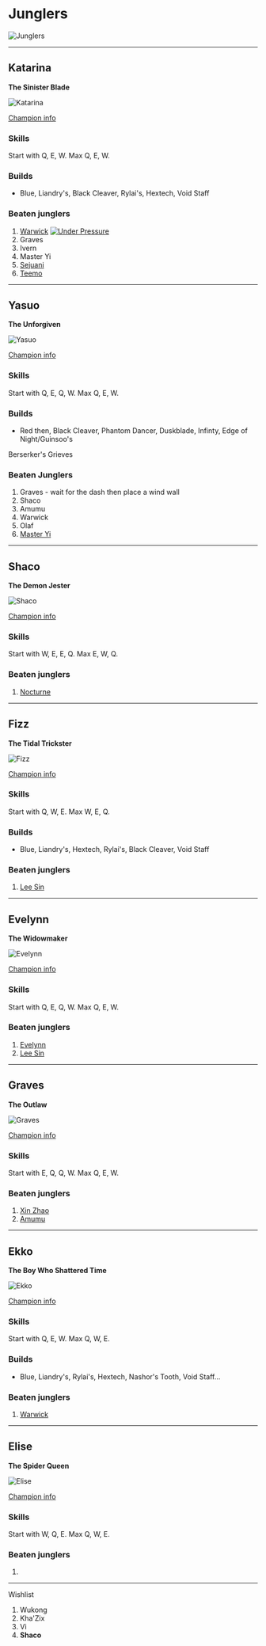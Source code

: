 # Junglers

![Junglers](junglers-logo.png)
___

## Katarina

__The Sinister Blade__

![Katarina](http://ddragon.leagueoflegends.com/cdn/6.24.1/img/champion/Katarina.png)

[Champion info](http://gameinfo.euw.leagueoflegends.com/en/game-info/champions/katarina/)

### Skills

Start with Q, E, W. Max Q, E, W.

### Builds

  * Blue, Liandry's, Black Cleaver, Rylai's, Hextech, Void Staff

### Beaten junglers

  1. [Warwick](http://matchhistory.euw.leagueoflegends.com/en/#match-details/EUW1/3153345248/210003304?tab=overview)
  [![Under Pressure](http://img.youtube.com/vi/uLFLpVuHiJ8/0.jpg)](https://www.youtube.com/watch?v=uLFLpVuHiJ8)
  2. Graves
  3. Ivern
  4. Master Yi
  5. [Sejuani](http://matchhistory.euw.leagueoflegends.com/en/#match-details/EUW1/3151909775/210003304)
  6. [Teemo](http://matchhistory.euw.leagueoflegends.com/en/#match-details/EUW1/3153704454/210003304?tab=overview)

---

## Yasuo

__The Unforgiven__

![Yasuo](http://ddragon.leagueoflegends.com/cdn/6.24.1/img/champion/Yasuo.png)

[Champion info](http://gameinfo.euw.leagueoflegends.com/en/game-info/champions/yasuo/)

### Skills

Start with Q, E, Q, W. Max Q, E, W.

### Builds

  * Red then, Black Cleaver, Phantom Dancer, Duskblade, Infinty, Edge of Night/Guinsoo's

  Berserker's Grieves

### Beaten Junglers

  1. Graves - wait for the dash then place a wind wall
  2. Shaco
  3. Amumu
  4. Warwick
  5. Olaf
  6. [Master Yi](http://matchhistory.euw.leagueoflegends.com/en/#match-details/EUW1/3149031098/210003304?tab=overview)

---

## Shaco

__The Demon Jester__

![Shaco](http://ddragon.leagueoflegends.com/cdn/6.24.1/img/champion/Shaco.png)

[Champion info](http://gameinfo.euw.leagueoflegends.com/en/game-info/champions/shaco/)

### Skills

Start with W, E, E, Q. Max E, W, Q.

### Beaten junglers

  1. [Nocturne](http://matchhistory.euw.leagueoflegends.com/en/#match-details/EUW1/3148760756/210003304?tab=overview)

---

## Fizz

__The Tidal Trickster__

![Fizz](http://ddragon.leagueoflegends.com/cdn/6.24.1/img/champion/Fizz.png)

[Champion info](http://gameinfo.euw.leagueoflegends.com/en/game-info/champions/fizz/)

### Skills

Start with Q, W, E. Max W, E, Q.

### Builds

  * Blue, Liandry's, Hextech, Rylai's, Black Cleaver, Void Staff

### Beaten junglers

  1. [Lee Sin](http://matchhistory.euw.leagueoflegends.com/en/#match-details/EUW1/3157658704/230154849?tab=overview)

  ---

## Evelynn

__The Widowmaker__

![Evelynn](http://ddragon.leagueoflegends.com/cdn/6.24.1/img/champion/Evelynn.png)

[Champion info](http://gameinfo.euw.leagueoflegends.com/en/game-info/champions/evelynn/)

### Skills

Start with Q, E, Q, W. Max Q, E, W.

### Beaten junglers

  1. [Evelynn](http://matchhistory.euw.leagueoflegends.com/en/#match-details/EUW1/3157657731/230154849?tab=overview)
  2. [Lee Sin](http://matchhistory.euw.leagueoflegends.com/en/#match-details/EUW1/3159357065/230154849?tab=overview)

  ---

## Graves

__The Outlaw__

![Graves](http://ddragon.leagueoflegends.com/cdn/6.24.1/img/champion/Graves.png)

[Champion info](http://gameinfo.euw.leagueoflegends.com/en/game-info/champions/graves/)

### Skills

Start with E, Q, Q, W. Max Q, E, W.

### Beaten junglers

  1. [Xin Zhao](http://matchhistory.euw.leagueoflegends.com/en/#match-details/EUW1/3158698291/230154849?tab=overview)
  2. [Amumu](http://matchhistory.euw.leagueoflegends.com/en/#match-details/EUW1/3158755728/230154849?tab=overview)

  ---

## Ekko

__The Boy Who Shattered Time__

![Ekko](http://ddragon.leagueoflegends.com/cdn/6.24.1/img/champion/Ekko.png)

[Champion info](http://gameinfo.euw.leagueoflegends.com/en/game-info/champions/ekko/)

### Skills

Start with Q, E, W. Max Q, W, E.

### Builds

  * Blue, Liandry's, Rylai's, Hextech, Nashor's Tooth, Void Staff...

### Beaten junglers

  1. [Warwick](http://matchhistory.euw.leagueoflegends.com/en/#match-details/EUW1/3160170631/230154849?tab=overview)

  ---

## Elise

__The Spider Queen__

![Elise](http://ddragon.leagueoflegends.com/cdn/6.24.1/img/champion/Elise.png)

[Champion info](http://gameinfo.euw.leagueoflegends.com/en/game-info/champions/elise/)

### Skills

Start with W, Q, E. Max Q, W, E.

### Beaten junglers

  1. []()

  ---

Wishlist

1. Wukong
2. Kha'Zix
3. Vi
4. **Shaco**
